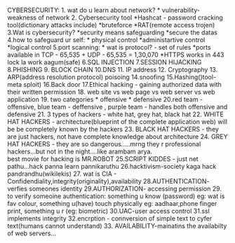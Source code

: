  CYBERSECURITY:
           1. wat do u learn about network?
                        * vulnerability- weakness of network
           2. Cybersecurity tool
                        *Hashcat - password cracking tool(dictionary attacks include)
                        *bruteforce
                        *RAT(remote access trojen)
          3.Wat is cybersecurity?
                        *security means safeguarding
                        *secure the datas
          4.how to safeguard ur self:
                       * physical control
                       *administartive control
                       *logical control
          5.port scanning:
                       * wat is protocol? - set of rules
                       *ports available in TCP - 65,535 + UDP - 65,535 = 1,30,070
                       *HTTPS works in 443 lock la work aagum(safe)
        6.SQL INJECTION
        7.SESSION HIJACKING
        8.PHISHING
        9. BLOCK CHAIN
        10.DNS
        11. IP address
        12. Cryptography
        13. ARP(address resolution protocol) poisoing
        14.snoofing
        15.Hashing()tool- meta sploit)
        16.Back door
        17.Ethical hacking - gaining authorized data with their written permission
        18. web site vs web page vs web server vs web application
        19. two categories * offensive * defensive
        20.red team - offensive, blue team - deffensive , purple team - handles both offensive and defensive
        21. 3 types of hackers - white hat, grey hat, black hat
        22. WHITE HAT HACKERS - architecture(blueprint of the complete application web) will be be completely known by the hackers
        23. BLACK HAT HACKERS - they are just hackers, not have complete knowledge about architecture
        24. GREY HAT HACKERS - they are so dangerous.....mrng they r professional hackers...but not in the  night....like arambam arya.\
        best movie for hacking is MR.ROBOT
        25.SCRIPT KIDDES - just net pathu...hack panna learn pannikaruthu
        26.hacktivism-society kaga hack pandrandhu(wikilekis)
        27. wat is CIA - Confidendiality,integrity(originality),availability
        28.AUTHENTICATION- verfies someones identity
        29.AUTHORIZATION- accessing permission
        29. to verify someoine authentication: something u know (password) eg: wat is fav colour, something u(have) touch physically eg: aadhaar,phone finger print, something u r (eg: biometric)
        30.UAC-user access control
        31.ssl implements integrity
        32.encrption - connversion of simple text to cyfer text(humans cannot understand)
        33. AVAILABILITY-mainatins the availabilty of web servers...
        
        
        
        
                        








                        
